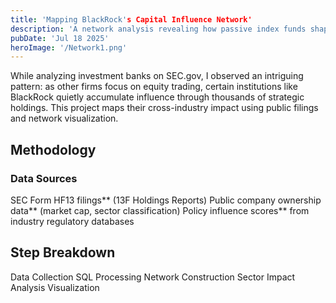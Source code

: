 ```yaml
--- 
title: 'Mapping BlackRock's Capital Influence Network'
description: 'A network analysis revealing how passive index funds shape industry landscapes through strategic holdings.'
pubDate: 'Jul 18 2025'
heroImage: '/Network1.png'
--- 
```


While analyzing investment banks on SEC.gov, I observed an intriguing pattern: as other firms focus on equity trading, certain institutions like BlackRock quietly accumulate influence through thousands of strategic holdings. This project maps their cross-industry impact using public filings and network visualization.

## Methodology

### Data Sources
SEC Form HF13 filings** (13F Holdings Reports)
Public company ownership data** (market cap, sector classification)
Policy influence scores** from industry regulatory databases

## Step Breakdown

Data Collection
SQL Processing
Network Construction
Sector Impact Analysis
Visualization


